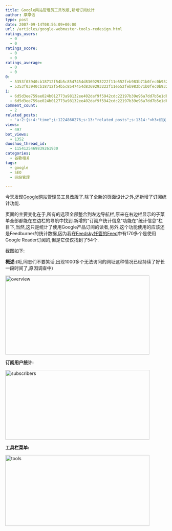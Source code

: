 ```yaml
---
title: Google网站管理员工具改版,新增订阅统计
author: 摩摩诘
type: post
date: 2007-09-14T08:56:09+00:00
url: /articles/google-webmaster-tools-redesign.html
ratings_users:
  - 0
  - 0
ratings_score:
  - 0
  - 0
ratings_average:
  - 0
  - 0
0:
  - 5353f03940cb18712f54b5c8547454d8369293222f11e552feb983b71b0fec0b932a4e5944f92fba4bc469aaef407803
  - 5353f03940cb18712f54b5c8547454d8369293222f11e552feb983b71b0fec0b932a4e5944f92fba4bc469aaef407803
1:
  - 6d5d3ee759ae024b012773a98132ee402daf9f5942cdc22197b39e96a7dd7b5e1db20446bb1ce4b996a6eaa3e2716bf2
  - 6d5d3ee759ae024b012773a98132ee402daf9f5942cdc22197b39e96a7dd7b5e1db20446bb1ce4b996a6eaa3e2716bf2
comment_count:
  - 2
related_posts:
  - 'a:2:{s:4:"time";i:1224860276;s:13:"related_posts";s:1314:"<h3>相关日志</h3><ul class="related_post"><li><a href="http://www.digglife.cn/articles/live-search-webmaster-portal.html" title="微软的网站管理工具Live Search Webmaster Portal试用">微软的网站管理工具Live Search Webmaster Portal试用</a></li><li><a href="http://www.digglife.cn/articles/no-pagerank-required-for-friends-links.html" title="&#34;友情&#34;链接,我才不想提PageRank!">&#34;友情&#34;链接,我才不想提PageRank!</a></li><li><a href="http://www.digglife.cn/articles/16-pagerank-tools.html" title="推荐:16个PageRank相关工具和服务">推荐:16个PageRank相关工具和服务</a></li><li><a href="http://www.digglife.cn/articles/adsense-for-feed-review.html" title="Google AdSense的Feed广告">Google AdSense的Feed广告</a></li><li><a href="http://www.digglife.cn/articles/google-maps-japan-street-view.html" title="Google地图日本版加入街景(Street View)功能">Google地图日本版加入街景(Street View)功能</a></li><li><a href="http://www.digglife.cn/articles/knol-open.html" title="Google的维基百科Knol正式开放">Google的维基百科Knol正式开放</a></li><li><a href="http://www.digglife.cn/articles/google-docs-templates.html" title="使用开放的模板创建Google文件">使用开放的模板创建Google文件</a></li></ul>";}'
views:
  - 497
bot_views:
  - 1352
duoshuo_thread_id:
  - 1154125469839261930
categories:
  - 谷歌相关
tags:
  - google
  - SEO
  - 网站管理

---
```

今天发现<a title="Google网站管理员工具" href="https://www.google.com/webmasters/tools/" target="_blank">Google网站管理员工具</a>改版了.除了全新的页面设计之外,还新增了订阅统计功能.

页面的主要变化在于,所有的选项全部整合到左边导航栏,原来在右边栏显示的子菜单全部都能在左边栏的导航中找到.新增的"订阅户统计信息"功能在"统计信息"栏目下,当然,这只是统计了使用Google产品订阅的读者,另外,这个功能使用的应该还是Feedburner的统计数据,因为我在<a title="订阅DiggLife" href="http://feed.digglife.cn" target="_blank">Feedsky托管的Feed</a>中有170多个是使用Google Reader订阅的,但是它仅仅找到了54个.

截图如下:

<!--more-->

**概述:**(呃,同志们不要笑话,出现1000多个无法访问的网址这种情况已经持续了好长一段时间了,原因调查中)

[<img id="id" height="246" alt="overview" src="http://digglife.qiniudn.com/wp-content/uploads/3/379/2007/09/overview-thumb.png" width="450" border="0" />][1] 

**订阅用户统计:**

[<img id="id" height="217" alt="subscribers" src="http://digglife.qiniudn.com/wp-content/uploads/3/379/2007/09/subscribers-thumb.png" width="450" border="0" />][2] 

**工具栏菜单:**

[<img id="id" height="221" alt="tools" src="http://digglife.qiniudn.com/wp-content/uploads/3/379/2007/09/tools-thumb.png" width="450" border="0" />][3]

 [1]: https://www.digglife.net/wp-content/uploads/3/379/2007/09/overview.png
 [2]: https://www.digglife.net/wp-content/uploads/3/379/2007/09/subscribers.png
 [3]: https://www.digglife.net/wp-content/uploads/3/379/2007/09/tools.png